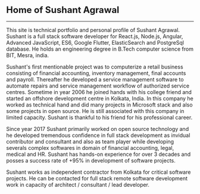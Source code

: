 # Home of Sushant Agrawal
---

This site is technical portfolio and personal profile of Sushant Agrawal. Sushant is a full stack software developer for React.js, Node.js, Angular, Advanced JavaScript, ES6, Google Flutter, ElasticSearch and PostgreSql database. He holds an engineering degree in B.Tech computer science from BIT, Mesra, india.

Sushant's first mentionable project was to computerize a retail business consisting of financial accounting, inventory management, final accounts and payroll. Thereafter he developed a service management software to automate repairs and service management workflow of authorized service centres. Sometime in year 2006 he joined hands with his college friend and started an offshore development centre in Kolkata, India. In this company he worked as technical hand and did many projects in Microsoft stack and also some projects in open source. He is still associated with this company in limited capacity. Sushant is thankful to his friend for his professional career.

Since year 2017 Sushant primarily worked on open source technology and he developed tremendous confidence in full stack development as invidual contributor and consultant and also as team player while developing severals complex softwares in domain of financial accounting, legal, medical and HR. Sushant has hands-on experience for over 3 decades and posses a success rate of +95% in development of software projects.

Sushant works as independent contractor from Kolkata for critical software projects. He can be contacted for full stack remote software development work in capacity of architect / consultant / lead developer.

<style>
    h1 {
        font-size: 1.5rem;
    }
</style>
